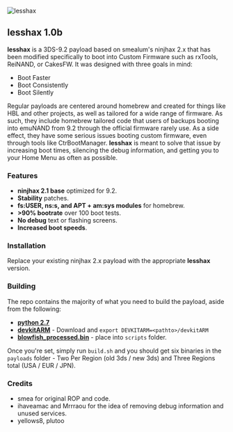 ![lesshax](http://n4ru.it/3ds/lesshax.png)
## lesshax 1.0b

**lesshax** is a 3DS-9.2 payload based on smealum's ninjhax 2.x that has been modified specifically to boot into Custom Firmware such as rxTools, ReiNAND, or CakesFW. It was designed with three goals in mind:

  - Boot Faster
  - Boot Consistently
  - Boot Silently

Regular payloads are centered around homebrew and created for things like HBL and other projects, as well as tailored for a wide range of firmware. As such, they include homebrew tailored code that users of backups booting into emuNAND from 9.2 through the official firmware rarely use. As a side effect, they have some serious issues booting custom firmware, even through tools like CtrBootManager. **lesshax** is meant to solve that issue by increasing boot times, silencing the debug information, and getting you to your Home Menu as often as possible.

### Features

 - **ninjhax 2.1 base** optimized for 9.2.
 - **Stability** patches.
 - **fs:USER, ns:s, and APT + am:sys modules** for homebrew.
 - **\>90% bootrate** over 100 boot tests.
 - **No debug** text or flashing screens.
 - **Increased boot speeds**.

### Installation

Replace your existing ninjhax 2.x payload with the appropriate **lesshax** version.

### Building
The repo contains the majority of what you need to build the payload, aside from the following:

* **[python 2.7]**
* **[devkitARM]** - Download and `export DEVKITARM=<pathto>/devkitARM`
* **[blowfish_processed.bin]** - place into `scripts` folder.

Once you're set, simply run `build.sh` and you should get six binaries in the `payloads` folder - Two Per Region (old 3ds / new 3ds) and Three Regions total (USA / EUR / JPN).

### Credits

 - smea for original ROP and code.
 - ihaveamac and Mrrraou for the idea of removing debug information and unused services.
 - yellows8, plutoo
###
   [python 2.7]: <https://www.python.org/download/releases/2.7/>
   [devkitARM]: <https://sourceforge.net/projects/devkitpro/files/devkitARM/devkitARM_r45>
   [blowfish_processed.bin]: <https://www.google.com/search?q=blowfish_processed.bin+33f38ab6f0821bc64b6f6bf98c1494f0>



